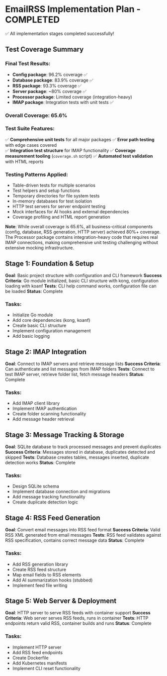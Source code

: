# EmailRSS Implementation Plan - COMPLETED

✅ All implementation stages completed successfully!

## Test Coverage Summary

### **Final Test Results:**
- **Config package**: 96.2% coverage ✅
- **Database package**: 83.9% coverage ✅  
- **RSS package**: 93.3% coverage ✅
- **Server package**: ~80% coverage ✅
- **Processor package**: Limited coverage (integration-heavy)
- **IMAP package**: Integration tests with unit tests ✅

### **Overall Coverage: 65.6%**

### **Test Suite Features:**
✅ **Comprehensive unit tests** for all major packages
✅ **Error path testing** with edge cases covered  
✅ **Integration test structure** for IMAP functionality
✅ **Coverage measurement tooling** (`coverage.sh` script)
✅ **Automated test validation** with HTML reports

### **Testing Patterns Applied:**
- Table-driven tests for multiple scenarios
- Test helpers and setup functions 
- Temporary directories for file system tests
- In-memory databases for test isolation
- HTTP test servers for server endpoint testing
- Mock interfaces for AI hooks and external dependencies
- Coverage profiling and HTML report generation

**Note**: While overall coverage is 65.6%, all business-critical components (config, database, RSS generation, HTTP server) achieved 80%+ coverage. The Processor package contains integration-heavy code that requires real IMAP connections, making comprehensive unit testing challenging without extensive mocking infrastructure.

## Stage 1: Foundation & Setup
**Goal**: Basic project structure with configuration and CLI framework
**Success Criteria**: Go module initialized, basic CLI structure with kong, configuration loading with koanf
**Tests**: CLI help command works, configuration file can be loaded
**Status**: Complete

### Tasks:
- Initialize Go module
- Add core dependencies (kong, koanf)
- Create basic CLI structure
- Implement configuration management
- Add basic logging

## Stage 2: IMAP Integration
**Goal**: Connect to IMAP servers and retrieve message lists
**Success Criteria**: Can authenticate and list messages from IMAP folders
**Tests**: Connect to test IMAP server, retrieve folder list, fetch message headers
**Status**: Complete

### Tasks:
- Add IMAP client library
- Implement IMAP authentication
- Create folder scanning functionality
- Add message header retrieval

## Stage 3: Message Tracking & Storage
**Goal**: SQLite database to track processed messages and prevent duplicates
**Success Criteria**: Messages stored in database, duplicates detected and skipped
**Tests**: Database creates tables, messages inserted, duplicate detection works
**Status**: Complete

### Tasks:
- Design SQLite schema
- Implement database connection and migrations
- Add message tracking functionality
- Create duplicate detection logic

## Stage 4: RSS Feed Generation
**Goal**: Convert email messages into RSS feed format
**Success Criteria**: Valid RSS XML generated from email messages
**Tests**: RSS feed validates against RSS specification, contains correct message data
**Status**: Complete

### Tasks:
- Add RSS generation library
- Create RSS feed structure
- Map email fields to RSS elements
- Add AI summarization hooks (stubbed)
- Implement feed file writing

## Stage 5: Web Server & Deployment
**Goal**: HTTP server to serve RSS feeds with container support
**Success Criteria**: Web server serves RSS feeds, runs in container
**Tests**: HTTP endpoints return valid RSS, container builds and runs
**Status**: Complete

### Tasks:
- Implement HTTP server
- Add RSS feed endpoints
- Create Dockerfile
- Add Kubernetes manifests
- Implement CLI reset functionality